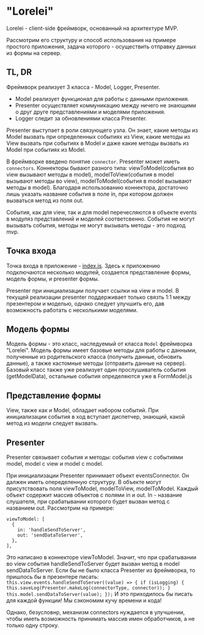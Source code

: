# "Lorelei"

Lorelei - client-side фреймворк, основанный на архитехтуре MVP.

Рассмотрим его структуру и способ использования на примере простого приложения, задача которого - осуществить отправку данных из формы на сервер.

## TL, DR
 
Фреймворк реализует 3 класса - Model, Logger, Presenter. 
  - Model реализует функционал для работы с данными приложения. 
  - Presenter осуществляет коммуникацию между ничего не знающими о друг друге представлениями и моделями приложения.
  - Logger следит за обновлениями класса Presenter.

Presenter выступает в роли связующего узла. Он знает, какие методы из Model вызвать при определенных событиях из View, какие методы из View вызвать при событиях в Model и даже какие методы вызвать из Model при событиях из Model.

В фреймворке введено понятие `connector`. Presenter может иметь `connectors`. Коннекторы бывают разного типа: viewToModel(события во view вызывают методы в model), modelToView(события в model вызывают методы во view), modelToModel(события в model вызывают методы в model). Благодаря использованию коннектора, достаточно лишь указать название события в поле in, при котором должен вызваться метод из поля out.  

События, как для view, так и для model перечесляются в объекте events в модуляз представлений и моделей соответсвенно. События не могут вызывать события, методы не могут вызывать методы - это подход mvp.

## Точка входа

Точка входа в приложение - [index.js](./src/index.js). Здесь к приложению подключаются несколько модулей, создается  представление формы, модель формы, и presenter формы.

Presenter при инициализации получает ссылки на view и model. В текущей реализации presenter поддерживает только связть 1:1 между презентером и моделью, однако следует улучшить его, дав возможность работать с несколькими моделями.


## Модель формы

Модель формы - это класс, наследуемый от класса `Model` фреймворка "Lorelei". Модель формы имеет базовые методы для работы с данными, полученные из родительского класса (получить данные, обновить данные), а также кастомные методы (отправить данные на сервер). Базовый класс также уже реализует один прослушиватель события (getModelData), остальные события определяются уже в FormModel.js

## Представление формы

View, также как и Model, обладает набором событий. При инициализации события в ход вступает диспетчер, знающий, какой метод из модели следует вызвать.

## Presenter

Presenter связывает события и методы: события view с событиями model, model с view и model с model.

При инициализации Presenter принимает объект eventsConnector. Он далжен иметь опеределенную структуру. В объекте могут присутствовать поля viewToModel, modelToView, modelToModel. Каждый объект содержит массив объектов с полями in и out. In - название слушателя, при срабатывании которого будет вызван метод с названием out. Рассмотрим на примере:
  ````
  viewToModel: [
    {
      in: 'handleSendToServer',
      out: 'sendDataToServer',
    },
  ],
  ````

Это написано в коннекторе viewToModel. Значит, что при срабатывании во view события handleSendToServer будет вызван метод в model sendDataToServer. Если бы не было класса Presenter из фреймворка, то пришлось бы в презентере писать:
    ````
    this.view.events.handleSendToServer((value) => {
      if (isLogging) {
        this.saveLog(Presenter.makeLog(connectorType, connector));
      }
      this.model.sendDataToServer(value);
    });
    ````
И это приходилось бы писать для каждой функции! Мы сэкономим кучу времени и кода!

Однако, безусловнр, механизм connectors нуждается в улучшении, чтобы иметь возможность принимать массив имен обработчиков, а не только одну строку.